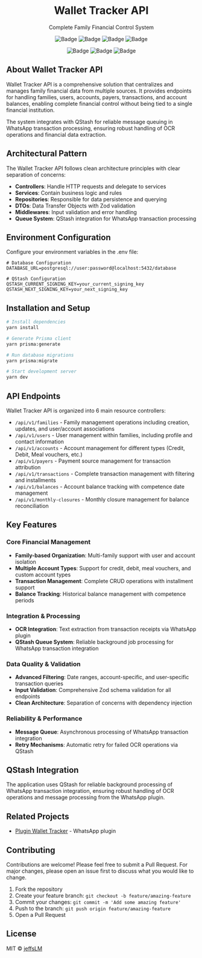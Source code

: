 <h1 align="center">Wallet Tracker API</h1>
<p align="center">Complete Family Financial Control System</p>

<div align="center">

![Badge](https://img.shields.io/badge/Node.js-43853D?style=for-the-badge&logo=node.js&logoColor=white)
![Badge](https://img.shields.io/badge/TypeScript-007ACC?style=for-the-badge&logo=typescript&logoColor=white)
![Badge](https://img.shields.io/badge/Express.js-404D59?style=for-the-badge&logo=express&logoColor=white)
![Badge](https://img.shields.io/badge/Prisma-3982CE?style=for-the-badge&logo=Prisma&logoColor=white)

</div>

<div align="center">

![Badge](https://img.shields.io/badge/PostgreSQL-316192?style=for-the-badge&logo=postgresql&logoColor=white)
![Badge](https://img.shields.io/badge/Zod-3E67B1?style=for-the-badge&logo=zod&logoColor=white)
![Badge](https://img.shields.io/badge/QStash-FF6B6B?style=for-the-badge&logo=upstash&logoColor=white)

</div>

## About Wallet Tracker API

Wallet Tracker API is a comprehensive solution that centralizes and manages family financial data from multiple sources. It provides endpoints for handling families, users, accounts, payers, transactions, and account balances, enabling complete financial control without being tied to a single financial institution.

The system integrates with QStash for reliable message queuing in WhatsApp transaction processing, ensuring robust handling of OCR operations and financial data extraction.

## Architectural Pattern

The Wallet Tracker API follows clean architecture principles with clear separation of concerns:

- **Controllers**: Handle HTTP requests and delegate to services
- **Services**: Contain business logic and rules
- **Repositories**: Responsible for data persistence and querying
- **DTOs**: Data Transfer Objects with Zod validation
- **Middlewares**: Input validation and error handling
- **Queue System**: QStash integration for WhatsApp transaction processing

## Environment Configuration

Configure your environment variables in the .env file:

```env
# Database Configuration
DATABASE_URL=postgresql://user:password@localhost:5432/database

# QStash Configuration
QSTASH_CURRENT_SIGNING_KEY=your_current_signing_key
QSTASH_NEXT_SIGNING_KEY=your_next_signing_key
```

## Installation and Setup

```bash
# Install dependencies
yarn install

# Generate Prisma client
yarn prisma:generate

# Run database migrations
yarn prisma:migrate

# Start development server
yarn dev
```

## API Endpoints

Wallet Tracker API is organized into 6 main resource controllers:

- `/api/v1/families` - Family management operations including creation, updates, and user/account associations
- `/api/v1/users` - User management within families, including profile and contact information
- `/api/v1/accounts` - Account management for different types (Credit, Debit, Meal vouchers, etc.)
- `/api/v1/payers` - Payment source management for transaction attribution
- `/api/v1/transactions` - Complete transaction management with filtering and installments
- `/api/v1/balances` - Account balance tracking with competence date management
- `/api/v1/monthly-closures` - Monthly closure management for balance reconciliation

## Key Features

### Core Financial Management
- **Family-based Organization**: Multi-family support with user and account isolation
- **Multiple Account Types**: Support for credit, debit, meal vouchers, and custom account types
- **Transaction Management**: Complete CRUD operations with installment support
- **Balance Tracking**: Historical balance management with competence periods

### Integration & Processing
- **OCR Integration**: Text extraction from transaction receipts via WhatsApp plugin
- **QStash Queue System**: Reliable background job processing for WhatsApp transaction integration

### Data Quality & Validation
- **Advanced Filtering**: Date ranges, account-specific, and user-specific transaction queries
- **Input Validation**: Comprehensive Zod schema validation for all endpoints
- **Clean Architecture**: Separation of concerns with dependency injection

### Reliability & Performance
- **Message Queue**: Asynchronous processing of WhatsApp transaction integration
- **Retry Mechanisms**: Automatic retry for failed OCR operations via QStash

## QStash Integration

The application uses QStash for reliable background processing of WhatsApp transaction integration, ensuring robust handling of OCR operations and message processing from the WhatsApp plugin.

## Related Projects

- [Plugin Wallet Tracker](https://github.com/jeffsLM/wallet-tracker-plugin) - WhatsApp plugin

## Contributing

Contributions are welcome! Please feel free to submit a Pull Request. For major changes, please open an issue first to discuss what you would like to change.

1. Fork the repository
2. Create your feature branch: `git checkout -b feature/amazing-feature`
3. Commit your changes: `git commit -m 'Add some amazing feature'`
4. Push to the branch: `git push origin feature/amazing-feature`
5. Open a Pull Request

## License

MIT © [jeffsLM](https://github.com/jeffsLM)
